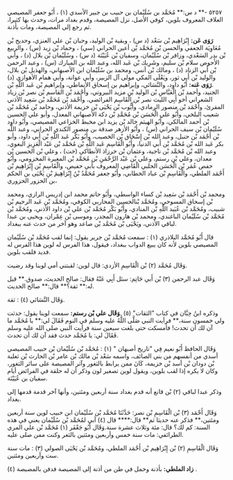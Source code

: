 ٥٢٥٧ -** د س:** مُحَمَّد بن سُلَيْمان بن حبيب بن جبير الأسدي (١) ، أَبُو جعفر المصيصي العلاف المعروف بلوين، كوفي الأصل، نزل المصيصة، وقدم بغداد مرات، وحدث بها كثيرا، ثم رجع إلى المصيصة، ومات بأذنة.

**رَوَى عَن:** إِبْرَاهِيم بْن سَعْد (د س) ، وبقية بْن الوليد، وحبان بْن علي العنزي، وحديج بْن مُعَاوِيَة الجعفي والحسن بْن مُحَمَّد بْن أعين الحراني (سي) ، وحماد بْن زيد (س) ، والربيع بْن بدر السَعْدي، وزافر بْن سُلَيْمان، وسفيان بْن عُيَيْنَة (د س) ، وسُلَيْمان بْن بلال (د) ، وأبي الأَحوص سلام بْن سليم، وشَرِيك بْن عَبد الله، وعبد الله بن المبارك (س) ، وعبد الرحمن بْن أَبي الزناد (د) ، ومالك بْن أنس، ومحمد بن سُلَيْمان ابن الأصبهاني، والهذيل بْن بلال، والوليد بْن أَبي ثور، ويَعْلَى المكي مولى آل الزبير، وأبي عوانة، وأبي همام الأهوازي (د) .**رَوَى عَنه:** أَبُو داود، والنَّسَائي، وإبراهيم بن إسحاق الأنماطي، وإبراهيم بْن عَبد اللَّهِ بْن الجنيد، وأحمد بْن الْعَبَّاسِ بْن الوليد بْن مزيد البيروتي، وأَحْمَد بْن القاسم بْن نصر بْن زياد الشعراني أخو أَبِي الليث نصر بْن الْقَاسِم الفرائضي، وأَحْمَد بْن مُحَمَّد بْن سَعِيد الأذني المقرئ، وأَحْمَد بْن منصور الرمادي، وأَيُّوب بْن يَحْيَى بْن خزيمة الأذني، وحامد بْن مُحَمَّد بْن شعيب البلخي، وأَبُو علي الْحَسَن بْن مُحَمَّدِ بْن دكة الأصبهاني المعدل، وأبو علي الحسين بْن أحمد المالكي، وأَبُو الهيثم خالد بْن يزيد ابن مخبط الخزاعي المصيصي، وأَبُو داود سُلَيْمان بْن سيف الحراني (س) ، وأَبُو الأزهر صدقة بن منصور الكندي الحراني، وعبد اللَّه بْن أَحْمَد بْن حنبل، وعبد الله بْن إِسْحَاق بْن الخصيب، وأَبُو بَكْر عَبد اللَّهِ بْن أَبي داود، وأبو بكر عَبد الله بْن مُحَمَّد بْن أَبي الدنيا، وأَبُو الْقَاسِم عَبد اللَّهِ بْن مُحَمَّد بْن عَبْد الْعَزِيزِ البغوي، وعبد الله بْن مُحَمَّد بْن ناجية، وعثمان بْن خرزاذ الأنطاكي (خت) ، وعلي بْن الحسين بْن معدان، وعلي بْن رستم، وعلي بْن عَبْد الرَّحْمَنِ بْن مُحَمَّد بْن المغيرة المخزومي، وأَبُو حفص عُمَر بْن الْحَسَن الحلبي الْقَاضِي المعروف بأبي حفيص، والْقَاسِمِ بْن إِبْرَاهِيم بْن أَحْمَد الملطي، والْقَاسِمِ بْن عباد الخطابي، وأَبُو جعفر مُحَمَّدُ بْنُ إِبْرَاهِيمَ بْنِ يَحْيَى بن الحكم بن الحزور الحزوري،

ومحمد بْن أَحْمَد بْن سَعِيد بْن كساء الواسطي، وأَبُو حاتم محمد ابن إدريس الرازي، ومحمد بْن إسحاق المسوحي، ومُحَمَّد بْنالحسين المحاربي الكوفي، ومُحَمَّد بْن عَبد الرحيم بْن شبيب، ومُحَمَّد بْن عُبَيد اللَّهِ بْن المنادي، وأَبُو بَكْر مُحَمَّد بْن علي بْن داود الأذني، ومُحَمَّد بْن مُحَمَّد بْن سُلَيْمان الباغندي، ومحمد بْن هارون المجدر، وموسى بْن عِمْران، ويحيى بن عبدا لباقي الأذني، ويَحْيَى بْن مُحَمَّد بْن صاعد وهو آخر من حدث عنه ببغداد.

قال أَبُو مُحَمَّد البلاذري (١) : سمعت مُحَمَّد بْن جرير يقول: إنما لقب مُحَمَّد بْن سُلَيْمان المصيصي بلوين لأنه كان يبيع الدواب ببغداد، فيقول، هذا الفرس له لوين هذا الفرس له فديد فلقب بلوين.

وَقَال مُحَمَّد (٢) بْن الْقَاسِمِ الأزدي: قال لوين: لقبتني أمي لوينا وقد رضيت.

وَقَال عبد الرحمن (٣) بْن أَبي حَاتِم: سئل أَبِي عَنْهُ فقال: صالح الحديث، صدوق.** قيل له:** ثقة؟** قال:** صالح الحديث.

وَقَال النَّسَائي (٤) : ثقة.

وذكره ابنُ حِبَّان في كتاب "الثقات" (٥) .**وَقَال علي بْن رستم:** سمعت لوينا يقول: حدثت ولي خمسون سنة،** فرأيت النبي صَلَّى اللَّهُ عليه وسلم في النوم فَقَالَ لي:** يا مُحَمَّد ما آن لك أن تحدث! فأمسكت حتى بلغت سبعين سنة فرأيت النبي صلى الله عليه وسلم فَقَالَ لي: يا مُحَمَّد حدث فقد آن لك أن تحدث.

وَقَال الحافظ أَبُو نعيم فِي "تاريخ أصبهان " (١) : مُحَمَّد بْن سُلَيْمان بْن حبيب المصيصي أسدي من أنفسهم من بني الصائف، واسمه سَعْد بْن مالك بْن عامر بْن الحارث بْن ثعلبة بْن دودان بْن أسد بْن خزيمة، كَانَ ممن يرابط بالثغور وآثر المصيصة على سائر الثغور، وكان لا يكره إذا لقب بلوين، ويقول لوين تصغير لون وذكر أن له حلقة في الفرائض أيام سفيان بن عُيَيْنَة.

وذكر عبدا لباقي (٢) بْن قانع أنه قدم بغداد سنة أربعين ومئتين، وأنها آخر قدمة قدمها إلى بغداد.

وَقَال أَحْمَد (٣) بْن الْقَاسِمِ بْن نصر: حَدَّثَنَا مُحَمَّد بْن سُلَيْمان ابن حبيب لوين سنة أربعين ومئتين،** فذكر عنه حديثا ثم** قال:**** قال (٤) أبي لمُحَمَّد بْن سُلَيْمان يعني في هذه السنة: كم لك؟ قال: مئة وثلاث عشرة سنة.وَقَال أَبُو جَعْفَر (١) مُحَمَّد بْن علي المري الطرائفي: مات سنة خمس وأربعين ومئتين بالثغر وكنت ممن صلى عليه.

وَقَال الْقَاسِمِ (٢) بْن إِبْرَاهِيم بْن أَحْمَد الملطي، ومُحَمَّد بْن يَحْيَى الصولي (٣) : مات سنة ست وأربعين ومئتين.

**زاد الملطي:** بأذنة وحمل في طن من أذنة إلى المصيصة فدفن بالمصيصة (٤) .